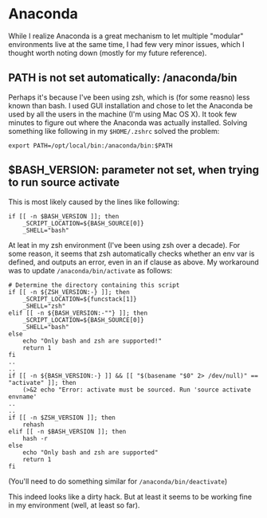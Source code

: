 # Anaconda

While I realize Anaconda is a great mechanism to let multiple "modular" environments live at the same time, I had few very minor issues, which I thought worth noting down (mostly for my future reference).

## PATH is not set automatically: /anaconda/bin

Perhaps it's because I've been using zsh, which is (for some reasno) less known than bash. I used GUI installation and chose to let the Anaconda be used by all the users in the machine (I'm using Mac OS X). It took few minutes to figure out where the Anaconda was actually installed. Solving something like following in my `$HOME/.zshrc` solved the problem: 

```
export PATH=/opt/local/bin:/anaconda/bin:$PATH
```

## $BASH_VERSION: parameter not set, when trying to run source activate

This is most likely caused by the lines like following: 

```
if [[ -n $BASH_VERSION ]]; then
    _SCRIPT_LOCATION=${BASH_SOURCE[0]}
    _SHELL="bash"
```

At leat in my zsh environment (I've been using zsh over a decade). For some reason, it seems that zsh automatically checks whether an env var is defined, and outputs an error, even in an if clause as above. My workaround was to update `/anaconda/bin/activate` as follows: 

```
# Determine the directory containing this script
if [[ -n ${ZSH_VERSION:-} ]]; then
    _SCRIPT_LOCATION=${funcstack[1]}
    _SHELL="zsh"
elif [[ -n ${BASH_VERSION:-""} ]]; then
    _SCRIPT_LOCATION=${BASH_SOURCE[0]}
    _SHELL="bash"
else
    echo "Only bash and zsh are supported!"
    return 1
fi
..
..
if [[ -n ${BASH_VERSION:-} ]] && [[ "$(basename "$0" 2> /dev/null)" == "activate" ]]; then
    (>&2 echo "Error: activate must be sourced. Run 'source activate envname'
..
..
if [[ -n $ZSH_VERSION ]]; then
    rehash
elif [[ -n $BASH_VERSION ]]; then
    hash -r
else
    echo "Only bash and zsh are supported"
    return 1
fi
```

(You'll need to do something similar for `/anaconda/bin/deactivate`)

This indeed looks like a dirty hack. But at least it seems to be working fine in my environment (well, at least so far). 

